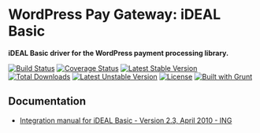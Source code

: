 # WordPress Pay Gateway: iDEAL Basic

**iDEAL Basic driver for the WordPress payment processing library.**

[![Build Status](https://travis-ci.org/wp-pay-gateways/ideal-basic.svg?branch=develop)](https://travis-ci.org/wp-pay-gateways/ideal-basic)
[![Coverage Status](https://coveralls.io/repos/wp-pay-gateways/ideal-basic/badge.svg?branch=master&service=github)](https://coveralls.io/github/wp-pay-gateways/ideal-basic?branch=master)
[![Latest Stable Version](https://poser.pugx.org/wp-pay-gateways/ideal-basic/v/stable.svg)](https://packagist.org/packages/wp-pay-gateways/ideal-basic)
[![Total Downloads](https://poser.pugx.org/wp-pay-gateways/ideal-basic/downloads.svg)](https://packagist.org/packages/wp-pay-gateways/ideal-basic)
[![Latest Unstable Version](https://poser.pugx.org/wp-pay-gateways/ideal-basic/v/unstable.svg)](https://packagist.org/packages/wp-pay-gateways/ideal-basic)
[![License](https://poser.pugx.org/wp-pay-gateways/ideal-basic/license.svg)](https://packagist.org/packages/wp-pay-gateways/ideal-basic)
[![Built with Grunt](https://cdn.gruntjs.com/builtwith.svg)](http://gruntjs.com/)

## Documentation

*	[Integration manual for iDEAL Basic - Version 2.3, April 2010 - ING](http://pronamic.nl/wp-content/uploads/2011/12/iDEAL_Basic_EN_v2.3.pdf)
